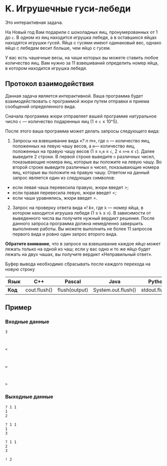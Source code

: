 # K. Игрушечные гуси-лебеди
Это интерактивная задача.

На Новый год Вам подарили c шоколадных яиц, пронумерованных от 1 до `c`.
В одном из яиц находится игрушка лебедя, а в оставшихся яйцах находятся игрушки гусей.
Яйца с гусями имеют одинаковый вес, однако яйцо с лебедем весит больше, чем яйцо с гусем.

У вас есть чашечные весы, на чаши которых вы можете ставить любое количество яиц.
Вам нужно за 11 взвешиваний определить номер яйца, в котором находится игрушка лебедя.

## Протокол взаимодействия

Данная задача является интерактивной. Ваша программа будет взаимодействовать с программой жюри путем отправки и приема сообщений определенного вида.

Сначала программа жюри отправляет вашей программе натуральное число `c` — количество подаренных яиц (1 ≤ `c` ≤ 10^5).

После этого ваша программа может делать запросы следующего вида:

1. Запросы на взвешивание вида *«? n m»*, где `n` — количество яиц, положенных на левую чашу весов, а `m`— количество яиц, положенных на правую чашу весов (1 ≤ `n`,`m` ≤ `c`, 2 ≤ `n+m` ≤ `c`). 
Далее выведите 2 строки. В первой строке выведите `n` различных чисел, показывающие номера яиц, которые вы положите на левую чашу.
Во второй строке выведите различных `m` чисел, показывающие номера яиц, которые вы положите на правую чашу.
Ответом на данный запрос является один из следующих символов: 
- если левая чаша перевесила правую, жюри введет *>*;
- если правая перевесила левую, жюри введет *<*;
- если чаши уравнялись, жюри введет *=*.

2. Запрос на проверку ответа вида *«! k»*, где `k` — номер яйца, в котором находится игрушка лебедя (1 ≤ `k` ≤ `n`).
В зависимости от выведенного числа вы получите нужный вердикт решения.
После данного запроса программа должна немедленно завершить выполнение работы.
Вы можете выполнить не более 11 запросов первого вида и ровно один запрос второго вида.

**Обратите внимание**, что в запросе на взвешивание каждое яйцо может лежать только на одной из чаш; если у вас одно и то же яйцо будет лежать на двух чашах, вы получите вердикт «Неправильный ответ».

Буфер вывода необходимо сбрасывать после каждого перехода на новую строку

| Язык | C++ | Pascal | Java | Python |
| ---- | --- | ------ | ---- | ------ |
| **Код** | cout.flush() | flush(output) | System.out.flush() | stdout.flush() |

## Пример
### Входные данные
```
3



< 



= 



>
```
### Выходные данные
```
? 1 1
1
2

? 1 1
1
3

? 1 1
2
3

! 2
```